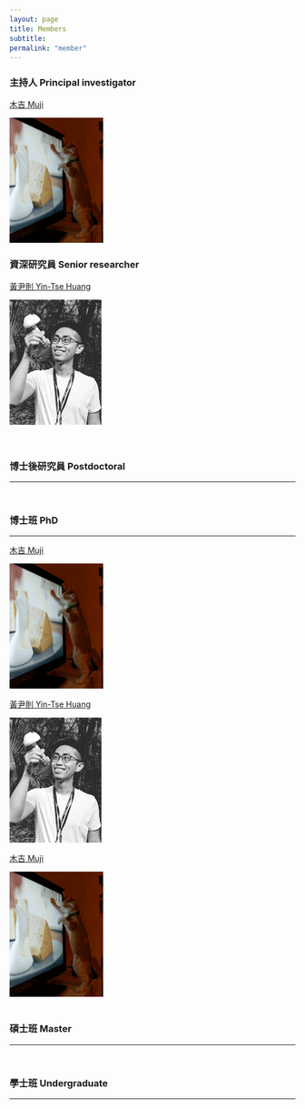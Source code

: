 ```yaml
---
layout: page
title: Members
subtitle:
permalink: "member"
--- 
```

<div class="container-fluid">
<div class="row">
  <div class="col no-gutters col-sm col-md">
    <h3>主持人 Principal investigator</h3>
    <p><a href="ythuang">木吉 Muji</a></p>
    <img src="/assets/img/people/Muji_TV_crop.gif">
  </div>
  <div class="col no-gutters col-sm col-md">
    <h3>資深研究員 Senior researcher</h3>
    <p><a href="ythuang">黃尹則 Yin-Tse Huang</a></p>
    <img src="/assets/img/people/MeintheField_220px.png">
  </div>
</div>
<br>
<br>
<h3>博士後研究員 Postdoctoral</h3>
<hr/>
<br> 
<h3>博士班 PhD</h3>
<hr/>
<div class="container-fluid">
<div class="row">
  <div class="col no-gutters col-sm col-md">
    <p><a href="ythuang">木吉 Muji</a></p>
    <img src="/assets/img/people/Muji_TV_crop.gif">
  </div>
  <div class="col no-gutters col-sm col-md">
    <p><a href="ythuang">黃尹則 Yin-Tse Huang</a></p>
    <img src="/assets/img/people/MeintheField_220px.png">
  </div>
  <div class="col no-gutters col-sm col-md">
    <p><a href="ythuang">木吉 Muji</a></p>
    <img src="/assets/img/people/Muji_TV_crop.gif">
  </div>
</div>
<br>
<h3>碩士班 Master</h3>
<hr/>
<br>
<h3>學士班 Undergraduate</h3>
<hr/>
<br>
